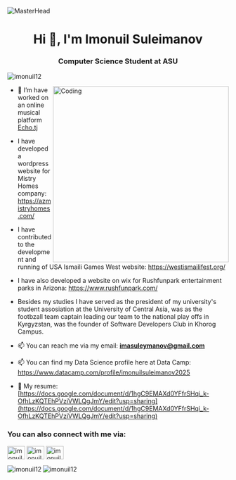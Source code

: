 ![MasterHead](https://www.business-agility.com/wp-content/uploads/2018/10/top-banner-2-1920x677.jpg)
<h1 align="center">Hi 👋, I'm Imonuil Suleimanov</h1>
<h3 align="center">Computer Science Student at ASU</h3>

<p align="left"> <img src="https://komarev.com/ghpvc/?username=imonuil12&label=Profile%20views&color=0e75b6&style=flat" alt="imonuil12" /> </p>

<img align="right" alt="Coding" width="400" src="https://cdn.filestackcontent.com/efbSR18hT5uRKuo0zoMA">
 
- 🔭 I’m have worked on an online musical platform [Echo.tj](https://echo.tj/app/overview)
  
- I have developed a wordpress website for Mistry Homes company: https://azmistryhomes.com/

- I have contributed to the development and running of USA Ismaili Games West website: https://westismailifest.org/

- I have also developed a website on wix for Rushfunpark entertainment parks in Arizona: https://www.rushfunpark.com/
  
- Besides my studies I have served as the president of my university's student assosiation at the University of Central Asia, was as the footbzall team captain leading our team to the national play offs in Kyrgyzstan, was the founder of Software Developers Club in Khorog Campus.
  
- 📫 You can reach me via my email: **imasuleymanov@gmail.com**

- 📫 You can find my Data Science profile here at Data Camp: https://www.datacamp.com/profile/imonuilsuleimanov2025

- 📄 My resume: [https://docs.google.com/document/d/1hgC9EMAXd0YFfrSHqi_k-OfhLzKQTEhPVziVWLQgJmY/edit?usp=sharing](https://docs.google.com/document/d/1hgC9EMAXd0YFfrSHqi_k-OfhLzKQTEhPVziVWLQgJmY/edit?usp=sharing)


<h3 align="left">You can also connect with me via:</h3>
<p align="left">
<a href="https://twitter.com/imonuil12" target="blank"><img align="center" src="https://raw.githubusercontent.com/rahuldkjain/github-profile-readme-generator/master/src/images/icons/Social/twitter.svg" alt="imonuil12" height="30" width="40" /></a>
<a href="https://linkedin.com/in/imonuil-suleimanov-74525819a" target="blank"><img align="center" src="https://raw.githubusercontent.com/rahuldkjain/github-profile-readme-generator/master/src/images/icons/Social/linked-in-alt.svg" alt="imonuil-suleimanov-74525819a" height="30" width="40" /></a>
<a href="https://instagram.com/imonuil.12" target="blank"><img align="center" src="https://raw.githubusercontent.com/rahuldkjain/github-profile-readme-generator/master/src/images/icons/Social/instagram.svg" alt="imonuil.12" height="30" width="40" /></a>
</p>

<p><img align="left" src="https://github-readme-stats.vercel.app/api/top-langs?username=imonuil12&show_icons=true&locale=en&layout=compact" alt="imonuil12" /></p>

<p><img align="center" src="https://github-readme-streak-stats.herokuapp.com/?user=imonuil12&" alt="imonuil12" /></p>
